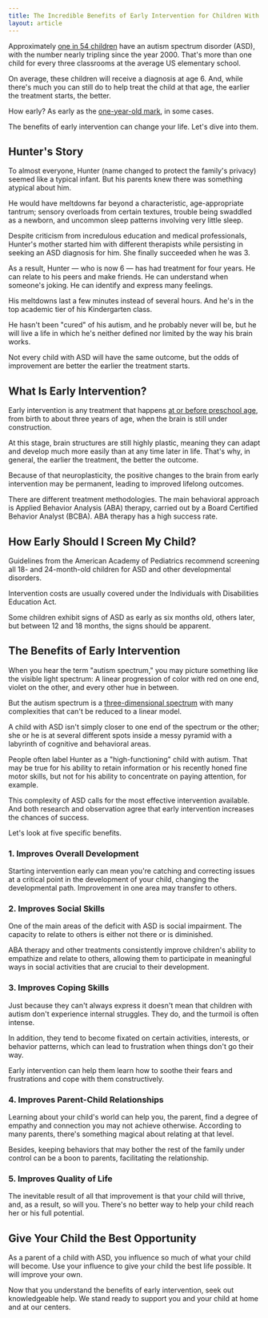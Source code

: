 ```yaml
---
title: The Incredible Benefits of Early Intervention for Children With Autism</h1>
layout: article
---
```


Approximately <a href="https://www.cdc.gov/ncbddd/autism/data.html" target="_blank">one in 54 children</a> have an autism spectrum disorder (ASD), with the number nearly tripling since the year 2000\. That's more than one child for every three classrooms at the average US elementary school.

On average, these children will receive a diagnosis at age 6\. And, while there's much you can still do to help treat the child at that age, the earlier the treatment starts, the better.

How early? As early as the <a href="https://www.brainandlife.org/articles/early-intervention-in-autism/" target="_blank">one-year-old mark</a>, in some cases.

The benefits of early intervention can change your life. Let's dive into them.

## Hunter's Story

To almost everyone, Hunter (name changed to protect the family's privacy) seemed like a typical infant. But his parents knew there was something atypical about him.

He would have meltdowns far beyond a characteristic, age-appropriate tantrum; sensory overloads from certain textures, trouble being swaddled as a newborn, and uncommon sleep patterns involving very little sleep.

Despite criticism from incredulous education and medical professionals, Hunter's mother started him with different therapists while persisting in seeking an ASD diagnosis for him. She finally succeeded when he was 3.

As a result, Hunter — who is now 6 — has had treatment for four years. He can relate to his peers and make friends. He can understand when someone's joking. He can identify and express many feelings.

His meltdowns last a few minutes instead of several hours. And he's in the top academic tier of his Kindergarten class.

He hasn't been "cured" of his autism, and he probably never will be, but he will live a life in which he's neither defined nor limited by the way his brain works.

Not every child with ASD will have the same outcome, but the odds of improvement are better the earlier the treatment starts.

## What Is Early Intervention?

Early intervention is any treatment that happens <a href="https://www.nichd.nih.gov/health/topics/autism/conditioninfo/treatments/early-intervention#:~:text=Early%20interventions%20occur%20at%20or,effective%20in%20the%20longer%20term." target="_blank">at or before preschool age</a>, from birth to about three years of age, when the brain is still under construction.

At this stage, brain structures are still highly plastic, meaning they can adapt and develop much more easily than at any time later in life. That's why, in general, the earlier the treatment, the better the outcome.

Because of that neuroplasticity, the positive changes to the brain from early intervention may be permanent, leading to improved lifelong outcomes.

There are different treatment methodologies. The main behavioral approach is Applied Behavior Analysis (ABA) therapy, carried out by a Board Certified Behavior Analyst (BCBA). ABA therapy has a high success rate.

## How Early Should I Screen My Child?

Guidelines from the American Academy of Pediatrics recommend screening all 18- and 24-month-old children for ASD and other developmental disorders.

Intervention costs are usually covered under the Individuals with Disabilities Education Act.

Some children exhibit signs of ASD as early as six months old, others later, but between 12 and 18 months, the signs should be apparent.

## The Benefits of Early Intervention

When you hear the term "autism spectrum," you may picture something like the visible light spectrum: A linear progression of color with red on one end, violet on the other, and every other hue in between.

But the autism spectrum is a <a href="https://www.psycom.net/autism-single-spectrum-myth" target="_blank">three-dimensional spectrum</a> with many complexities that can't be reduced to a linear model.

A child with ASD isn't simply closer to one end of the spectrum or the other; she or he is at several different spots inside a messy pyramid with a labyrinth of cognitive and behavioral areas.

People often label Hunter as a "high-functioning" child with autism. That may be true for his ability to retain information or his recently honed fine motor skills, but not for his ability to concentrate on paying attention, for example.

This complexity of ASD calls for the most effective intervention available. And both research and observation agree that early intervention increases the chances of success.

Let's look at five specific benefits.

### 1\. Improves Overall Development

Starting intervention early can mean you're catching and correcting issues at a critical point in the development of your child, changing the developmental path. Improvement in one area may transfer to others.

### 2\. Improves Social Skills

One of the main areas of the deficit with ASD is social impairment. The capacity to relate to others is either not there or is diminished.

ABA therapy and other treatments consistently improve children's ability to empathize and relate to others, allowing them to participate in meaningful ways in social activities that are crucial to their development.

### 3\. Improves Coping Skills

Just because they can't always express it doesn't mean that children with autism don't experience internal struggles. They do, and the turmoil is often intense.

In addition, they tend to become fixated on certain activities, interests, or behavior patterns, which can lead to frustration when things don't go their way.

Early intervention can help them learn how to soothe their fears and frustrations and cope with them constructively.

### 4\. Improves Parent-Child Relationships

Learning about your child's world can help you, the parent, find a degree of empathy and connection you may not achieve otherwise. According to many parents, there's something magical about relating at that level.

Besides, keeping behaviors that may bother the rest of the family under control can be a boon to parents, facilitating the relationship.

### 5\. Improves Quality of Life

The inevitable result of all that improvement is that your child will thrive, and, as a result, so will you. There's no better way to help your child reach her or his full potential.

## Give Your Child the Best Opportunity

As a parent of a child with ASD, you influence so much of what your child will become. Use your influence to give your child the best life possible. It will improve your own.

Now that you understand the benefits of early intervention, seek out knowledgeable help. We stand ready to support you and your child at home and at our centers.
